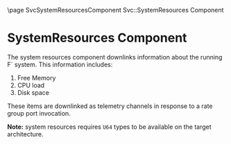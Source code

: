 \page SvcSystemResourcesComponent Svc::SystemResources Component
# SystemResources Component

The system resources component downlinks information about the running F´ system. This information includes:

1. Free Memory
2. CPU load
3. Disk space

These items are downlinked as telemetry channels in response to a rate group port invocation.

**Note:** system resources requires `U64` types to be available on the target architecture.